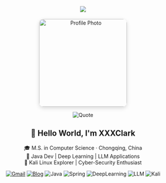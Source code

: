 <h1 align="center">
  <a href="https://sunguoqi.com">
    <img src="https://readme-typing-svg.herokuapp.com/?lines=Code%2C%20Coffee%2C%20Repeat&center=true&size=27&width=380&height=45&vCenter=true&color=007CF0→00DFD8&duration=2000&pause=500">
  </a>
</h1>

<p align="center">
  <img src="https://youke1.picui.cn/s1/2025/10/27/68ff5121c7a11.jpg" width="240" style="border-radius:12px; box-shadow:0 4px 12px rgba(0,0,0,.15);" alt="Profile Photo"/>
</p>

<p align="center">
  <img src="https://quotes-github-readme.vercel.app/api?type=horizontal&theme=dark" alt="Quote"/>
</p>

<h2 align="center">👋 Hello World, I'm <strong>XXXClark</strong></h2>
<p align="center">
  🎓 M.S. in Computer Science · Chongqing, China<br>
  🔧 Java Dev | Deep Learning | LLM Applications<br>
  🐉 Kali Linux Explorer | Cyber-Security Enthusiast
</p>

<p align="center">
  <a href="mailto:clarkakaxxx@gmail.com"><img src="https://img.shields.io/badge/Gmail-EA4335?style=flat&logo=gmail&logoColor=white" alt="Gmail"/></a>
  <a href="https://bento.me/xxx-0425"><img src="https://img.shields.io/badge/Blog-0078D4?style=flat&logo=wordpress&logoColor=white" alt="Blog"/></a>
  <img src="https://img.shields.io/badge/Language-Java-ED8B00?style=flat&logo=java&logoColor=white" alt="Java"/>
  <img src="https://img.shields.io/badge/Framework-Spring-6DB33F?style=flat&logo=spring&logoColor=white" alt="Spring"/>
  <img src="https://img.shields.io/badge/AI-DeepLearning-FF6F00?style=flat&logo=tensorflow&logoColor=white" alt="DeepLearning"/>
  <img src="https://img.shields.io/badge/LLM-RAG%20%7C%20Agent-00BFFF?style=flat&logo=openai&logoColor=white" alt="LLM"/>
  <img src="https://img.shields.io/badge/OS-Kali-557C94?style=flat&logo=kalilinux&logoColor=white" alt="Kali"/>
</p>
